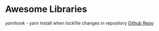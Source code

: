 # Awesome Libraries

_yarnhook_ - yarn install when lockfile changes in repository
[Github Repo](https://github.com/frontsideair/yarnhook)
